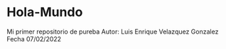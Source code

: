# Hola-Mundo
Mi primer repositorio de pureba
Autor: Luis Enrique Velazquez Gonzalez
Fecha 07/02/2022
